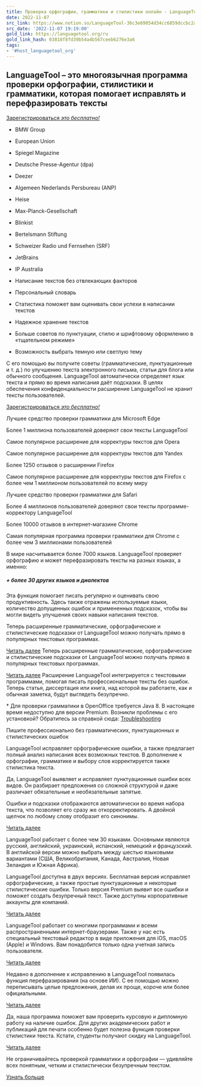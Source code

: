 ```yaml
---
title: Проверка орфографии, грамматики и стилистики онлайн - LanguageTool
date: 2022-11-07
src_link: https://www.notion.so/LanguageTool-36c3e69054d34cc6859dccbc2a7e30dd
src_date: '2022-11-07 19:19:00'
gold_link: https://languagetool.org/ru
gold_link_hash: 03818f8fd39b54a4b567ceeb6276e3a6
tags:
- '#host_languagetool_org'
---
```



LanguageTool – это многоязычная программа проверки орфографии, стилистики и грамматики, которая помогает исправлять и перефразировать тексты
--------------------------------------------------------------------------------------------------------------------------------------------


[Зарегистрироваться *это бесплатно!*](/ru/register)
* BMW Group
* European Union
* Spiegel Magazine
* Deutsche Presse-Agentur (dpa)
* Deezer
* Algemeen Nederlands Persbureau (ANP)
* Heise
* Max-Planck-Gesellschaft
* Blinkist
* Bertelsmann Stiftung
* Schweizer Radio und Fernsehen (SRF)
* JetBrains
* IP Australia


* Написание текстов без отвлекающих факторов
* Персональный словарь
* Статистика поможет вам оценивать свои успехи в написании текстов
* Надежное хранение текстов
* Больше советов по пунктуации, стилю и шрифтовому оформлению в «тщательном режиме»
* Возможность выбрать темную или светлую тему


С его помощью вы получите советы (грамматические, пунктуационные и т. д.) по улучшению текста электронного письма, статьи для блога или обычного сообщения. LanguageTool автоматически определяет язык текста и прямо во время написания даёт подсказки. В целях обеспечения конфиденциальности расширение LanguageTool не хранит тексты пользователей.


[Зарегистрироваться *это бесплатно!*](/ru/register)

 Лучшее средство проверки грамматики для Microsoft Edge

 

 Более 1 миллиона пользователей доверяют свои тексты LanguageTool
 



 Самое популярное расширение для корректуры текстов для Opera

 

 Самое популярное расширение для корректуры текстов для Yandex

 

 Более 1250 отзывов о расширении Firefox

 

 Самое популярное расширение для корректуры текстов для Firefox с более чем 1 миллионом пользователей по всему миру
 



 Лучшее средство проверки грамматики для Safari

 

 Более 4 миллионов пользователей доверяют свои тексты программе-корректору LanguageTool
 



 Более 10000 отзывов в интернет-магазине Chrome

 

 Самая популярная программа проверки грамматики для Chrome с более чем 3 миллионами пользователей
 



 В мире насчитывается более 7000 языков. LanguageTool проверяет орфографию и может перефразировать тексты на разных языках, а именно:
 


##### + более 30 других языков и диалектов


Эта функция помогает писать регулярно и оценивать свою продуктивность. Здесь также отражены используемые языки, количество допущенных ошибок и примененных подсказок, чтобы вы могли видеть улучшения своих навыки написания текстов.


Теперь расширенные грамматические, орфографические и стилистические подсказки от LanguageTool можно получать прямо в популярных текстовых программах.


[Читать далее](https://languagetool.org/insights/post/product-windows-app/) 
Теперь расширенные грамматические, орфографические и стилистические подсказки от LanguageTool можно получать прямо в популярных текстовых программах.


[Читать далее](https://languagetool.org/insights/post/product-mac-app/) 
Расширение LanguageTool интегрируется с текстовыми программами, помогая писать профессиональные тексты без ошибок. Теперь статья, диссертация или книга, над которой вы работаете, как и обычная заметка, будут выглядеть безупречно. 


\* Для проверки грамматики в OpenOffice требуется Java 8. В настоящее время недоступно для версии Premium. Возникли проблемы с его установкой? Обратитесь за справкой сюда: [Troubleshooting](https://languagetooler.freshdesk.com/en/support/solutions/articles/44002037638)



 Пишите профессионально без грамматических, пунктуационных и стилистических ошибок
 




 LanguageTool исправляет орфографические ошибки, а также предлагает полный анализ написания всех возможных текстов. В дополнение к орфографии, грамматике и выбору слов корректируется также стилистика текста.
 





 Да, LanguageTool выявляет и исправляет пунктуационные ошибки всех видов. Он разбирает предложения со сложной структурой и даже различает обязательные и необязательные запятые.
 





 Ошибки и подсказки отображаются автоматически во время набора текста, что позволяет его сразу же откорректировать. А двойной щелчок по любому слову отобразит его синонимы.
 


[Читать далее](https://languagetool.org/insights/post/using-languagetool/) 



 LanguageTool работает с более чем 30 языками. Основными являются русский, английский, украинский, испанский, немецкий и французский. В английской версии можно выбрать между шестью языковыми вариантами (США, Великобритания, Канада, Австралия, Новая Зеландия и Южная Африка).
 





 LanguageTool доступна в двух версиях. Бесплатная версия исправляет орфографические, а также простые пунктуационные и некоторые стилистические ошибки. Только версия Premium выявит все ошибки и поможет создать безупречный текст. Также доступны корпоративные аккаунты для компаний.
 


[Читать далее](https://languagetool.org/insights/post/premium-vs-free-product-updates/) 



 LanguageTool работает со многими программами и всеми распространенными интернет-браузерами. Также у нас есть специальный текстовый редактор в виде приложения для iOS, macOS (Apple) и Windows. Вам понадобится только одна учетная запись пользователя.
 


[Читать далее](https://languagetool.org/services) 



 Недавно в дополнение к исправлению в LanguageTool появилась функция перефразирования (на основе ИИ). С ее помощью можно переписывать целые предложения, делая их проще, короче или более официальными.
 


[Читать далее](https://languagetool.org/insights/post/product-rephrase-feature/) 



 Да, наша программа поможет вам проверить курсовую и дипломную работу на наличие ошибок. Для других академических работ и публикаций для печати особенно будет полезна функция проверки стилистики текста. Кстати, студенты получают скидку на LanguageTool.
 


[Читать далее](https://languagetool.org/nonprofit) 

Не ограничивайтесь проверкой грамматики и орфографии — удивляйте всех понятным, четким и стилистически безупречным текстом.


[Узнать больше](/ru/premium)